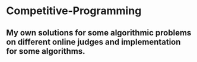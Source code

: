 # Competitive-Programming
## My own solutions for some algorithmic problems on different online judges and implementation for some algorithms.
